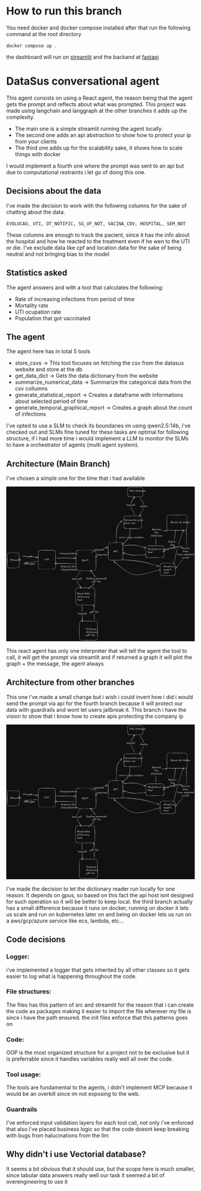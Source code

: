 # How to run this branch

You need docker and docker compose installed after that run the following command at the root directory

```
docker compose up .
```
the dashboard will run on [streamlit](http://localhost:8501) and the backand at [fastapi](http://localhost:8000)

# DataSus conversational agent

This agent consists on using a React agent, the reason being that the agent gets the prompt
and reflects about what was prompted. This project was made using langchain and langgraph at the other 
branches it adds up the complexity.

- The main one is a simple streamlit running the agent locally. 
- The second one adds an api abstraction to show how to protect your ip from your clients
- The third one adds up for the scalability sake, it shows how to scale things with docker

I would implement a fourth one where the prompt was sent to an api but due to computational restraints
i let go of doing this one.

## Decisions about the data

I've made the decision to work with the following columns for the sake of chatting about the data.

```
EVOLUCAO, UTI, DT_NOTIFIC, SG_UF_NOT, VACINA_COV, HOSPITAL, SEM_NOT 
```
These columns are enough to track the pacient, since it has the info about the hospital and how 
he reacted to the treatment even if he wen to the UTI or die. I've exclude data like cpf and 
location data for the sake of being neutral and not bringing bias to the model

## Statistics asked

The agent answers and with a tool that calculates the following:
- Rate of increasing infections from period of time
- Mortality rate
- UTI ocupation rate
- Population that got vaccinated

## The agent

The agent here has in total 5 tools

- store_csvs -> This tool focuses on fetching the csv from the datasus website and store at the db
- get_data_dict -> Gets the data dictionary from the website 
- summarize_numerical_data -> Summarize the categorical data from the csv collumns 
- generate_statistical_report -> Creates a dataframe with informations about selected period of time 
- generate_temporal_graphical_report -> Creates a graph about the count of infections

I've opted to use a SLM to check its boundaries im using qwen2.5:14b, 
i've checked out and SLMs fine tuned for these tasks
are optimal for following structure, if i had more time i would implement a LLM to monitor the SLMs
to have a orchestrator of agents (multi agent system). 

## Architecture (Main Branch)

I've chosen a simple one for the time that i had available

![main archtecture](./main_archtecture.png)

This react agent has only one interpreter that will tell the agent the tool to call, it will get the
prompt via streamlit and if returned a graph it will plot the graph + the message, the agent always

## Architecture from other branches

This one i've made a small change but i wish i could invert how i did i would send the prompt via api
for the fourth branch because it will protect our data with guardrails and wont let users jailbreak it.
This branch i have the vision to show that i know how to create apis protecting the company ip

![api structure](./api_archtecture.png)

I've made the decision to let the dictionary reader run locally for one reason. It depends on gpus,
so based on this fact the api host isnt designed for such operation so it will be better to keep local.
the third branch actually has a small difference because it runs on docker, running on docker it lets us
scale and run on kubernetes later on and being on docker lets us run on a aws/gcp/azure service like ecs,
lambda, etc...

## Code decisions

### Logger:

i've implemented a logger that gets inherited by all other classes so it gets easier to log what is
happening throughout the code.

### File structures:

The files has this pattern of src and streamlit for the reason that i can create the code as packages
making it easier to import the file wherever my file is since i have the path ensured. the init files
enforce that this patterns goes on

### Code:

OOP is the most organized structure for a project not to be exclusive but it is preferrable since it 
handles variables really well all over the code.

### Tool usage:

The tools are fundamental to the agents, i didn't implement MCP because it would be an overkill since im 
not exposing to the web.

### Guardrails

I've enforced input validation layers for each tool call, not only i've enforced that also i've placed
business logic so that the code doesnt keep breaking with bugs from halucinations from the llm

## Why didn't i use Vectorial database?

It seems a bit obvious that it should use, but the scope here is much smaller, since tabular data
answers really well our task it seemed a bit of overengineering to use it
